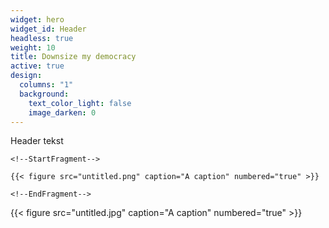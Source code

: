 ```yaml
---
widget: hero
widget_id: Header
headless: true
weight: 10
title: Downsize my democracy
active: true
design:
  columns: "1"
  background:
    text_color_light: false
    image_darken: 0
---
```

Header tekst

`<!--StartFragment-->`

`{{< figure src="untitled.png" caption="A caption" numbered="true" >}}`

`<!--EndFragment-->`

<!--StartFragment-->

{{< figure src="untitled.jpg" caption="A caption" numbered="true" >}}

<!--EndFragment-->